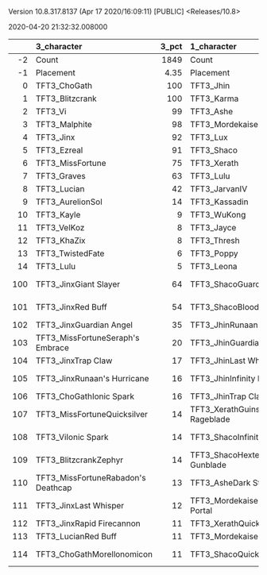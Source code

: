 Version 10.8.317.8137 (Apr 17 2020/16:09:11) [PUBLIC] <Releases/10.8>

2020-04-20 21:32:32.008000

|     | 3_character                        |   3_pct | 1_character                    |   1_pct | 2_character                      |   2_pct | 4_character                      |   4_pct |
|----:|:-----------------------------------|--------:|:-------------------------------|--------:|:---------------------------------|--------:|:---------------------------------|--------:|
|  -2 | Count                              | 1849    | Count                          | 3446    | Count                            | 2290    | Count                            | 2958    |
|  -1 | Placement                          |    4.35 | Placement                      |    4.36 | Placement                        |    4.41 | Placement                        |    4.55 |
|   0 | TFT3_ChoGath                       |  100    | TFT3_Jhin                      |   98    | TFT3_Syndra                      |   97    | TFT3_Irelia                      |   70    |
|   1 | TFT3_Blitzcrank                    |  100    | TFT3_Karma                     |   97    | TFT3_Ahri                        |   97    | TFT3_Kayle                       |   70    |
|   2 | TFT3_Vi                            |   99    | TFT3_Ashe                      |   94    | TFT3_Neeko                       |   97    | TFT3_Thresh                      |   64    |
|   3 | TFT3_Malphite                      |   98    | TFT3_Mordekaiser               |   88    | TFT3_Zoe                         |   96    | TFT3_Shen                        |   63    |
|   4 | TFT3_Jinx                          |   92    | TFT3_Lux                       |   85    | TFT3_Soraka                      |   95    | TFT3_Vi                          |   57    |
|   5 | TFT3_Ezreal                        |   91    | TFT3_Shaco                     |   84    | TFT3_Poppy                       |   78    | TFT3_MissFortune                 |   53    |
|   6 | TFT3_MissFortune                   |   75    | TFT3_Xerath                    |   64    | TFT3_Lux                         |   76    | TFT3_Lucian                      |   52    |
|   7 | TFT3_Graves                        |   63    | TFT3_Lulu                      |   63    | TFT3_VelKoz                      |   39    | TFT3_Leona                       |   52    |
|   8 | TFT3_Lucian                        |   42    | TFT3_JarvanIV                  |   46    | TFT3_Lulu                        |   25    | TFT3_Kassadin                    |   52    |
|   9 | TFT3_AurelionSol                   |   14    | TFT3_Kassadin                  |   20    | TFT3_Xerath                      |   22    | TFT3_Fiora                       |   51    |
|  10 | TFT3_Kayle                         |    9    | TFT3_WuKong                    |   16    | TFT3_Karma                       |    8    | TFT3_Ekko                        |   47    |
|  11 | TFT3_VelKoz                        |    8    | TFT3_Jayce                     |   16    | TFT3_Annie                       |    7    | TFT3_Ezreal                      |   46    |
|  12 | TFT3_KhaZix                        |    8    | TFT3_Thresh                    |    9    | TFT3_Sona                        |    4    | TFT3_WuKong                      |   44    |
|  13 | TFT3_TwistedFate                   |    6    | TFT3_Poppy                     |    8    | TFT3_TwistedFate                 |    3    | TFT3_Blitzcrank                  |   33    |
|  14 | TFT3_Lulu                          |    5    | TFT3_Leona                     |    5    | TFT3_Rakan                       |    3    | TFT3_Xayah                       |   24    |
| 100 | TFT3_JinxGiant Slayer              |   64    | TFT3_ShacoGuardian Angel       |   60    | TFT3_SyndraSeraph's Embrace      |   88    | TFT3_IreliaInfinity Edge         |   48    |
| 101 | TFT3_JinxRed Buff                  |   54    | TFT3_ShacoBloodthirster        |   45    | TFT3_SyndraChalice of Favor      |   70    | TFT3_KayleGuinsoo's Rageblade    |   39    |
| 102 | TFT3_JinxGuardian Angel            |   35    | TFT3_JhinRunaan's Hurricane    |   40    | TFT3_NeekoGuardian Angel         |   45    | TFT3_LucianRed Buff              |   29    |
| 103 | TFT3_MissFortuneSeraph's Embrace   |   20    | TFT3_JhinGuardian Angel        |   32    | TFT3_NeekoZz'Rot Portal          |   36    | TFT3_KayleGuardian Angel         |   27    |
| 104 | TFT3_JinxTrap Claw                 |   17    | TFT3_JhinLast Whisper          |   27    | TFT3_SyndraGuardian Angel        |   27    | TFT3_IreliaLast Whisper          |   20    |
| 105 | TFT3_JinxRunaan's Hurricane        |   16    | TFT3_JhinInfinity Edge         |   23    | TFT3_NeekoIonic Spark            |   26    | TFT3_KayleRapid Firecannon       |   18    |
| 106 | TFT3_ChoGathIonic Spark            |   16    | TFT3_JhinTrap Claw             |   21    | TFT3_NeekoMorellonomicon         |   25    | TFT3_IreliaGuardian Angel        |   17    |
| 107 | TFT3_MissFortuneQuicksilver        |   14    | TFT3_XerathGuinsoo's Rageblade |   19    | TFT3_NeekoQuicksilver            |   20    | TFT3_IreliaInfiltrator's Talons  |   12    |
| 108 | TFT3_ViIonic Spark                 |   14    | TFT3_ShacoInfinity Edge        |   17    | TFT3_SyndraRabadon's Deathcap    |   19    | TFT3_KayleHand Of Justice        |   10    |
| 109 | TFT3_BlitzcrankZephyr              |   14    | TFT3_ShacoHextech Gunblade     |   17    | TFT3_SyndraTrap Claw             |   14    | TFT3_IreliaSeraph's Embrace      |    9    |
| 110 | TFT3_MissFortuneRabadon's Deathcap |   13    | TFT3_AsheDark Star's Heart     |   12    | TFT3_VelKozStar Guardian's Charm |   14    | TFT3_IreliaBloodthirster         |    9    |
| 111 | TFT3_JinxLast Whisper              |   12    | TFT3_MordekaiserZz'Rot Portal  |   10    | TFT3_NeekoTitan's Resolve        |   13    | TFT3_ViIonic Spark               |    8    |
| 112 | TFT3_JinxRapid Firecannon          |   11    | TFT3_XerathQuicksilver         |   10    | TFT3_NeekoBramble Vest           |   13    | TFT3_KayleQuicksilver            |    8    |
| 113 | TFT3_LucianRed Buff                |   11    | TFT3_MordekaiserRedemption     |   10    | TFT3_NeekoTrap Claw              |   12    | TFT3_EkkoMorellonomicon          |    7    |
| 114 | TFT3_ChoGathMorellonomicon         |   11    | TFT3_ShacoQuicksilver          |    9    | TFT3_SyndraJeweled Gauntlet      |   11    | TFT3_MissFortuneSeraph's Embrace |    7    |
